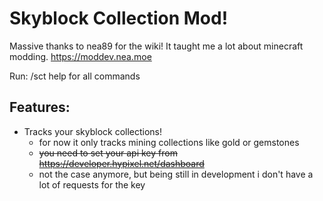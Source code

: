 # Skyblock Collection Mod!
Massive thanks to nea89 for the wiki! It taught me a lot about minecraft modding.
https://moddev.nea.moe

Run: /sct help for all commands
## Features: 
- Tracks your skyblock collections!
  - for now it only tracks mining collections like gold or gemstones
  - ~~you need to set your api key from https://developer.hypixel.net/dashboard~~
  - not the case anymore, but being still in development i don't have a lot of requests for the key
